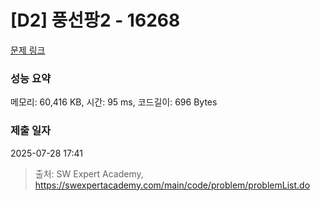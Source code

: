 # [D2] 풍선팡2 - 16268 

[문제 링크](https://swexpertacademy.com/main/code/problem/problemDetail.do?contestProbId=AYYlGU56XOkDFARc) 

### 성능 요약

메모리: 60,416 KB, 시간: 95 ms, 코드길이: 696 Bytes

### 제출 일자

2025-07-28 17:41



> 출처: SW Expert Academy, https://swexpertacademy.com/main/code/problem/problemList.do